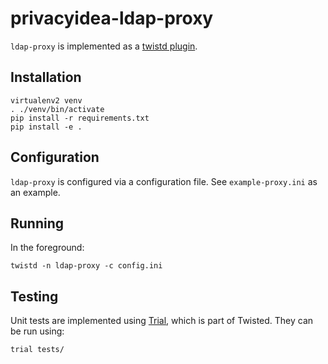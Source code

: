 privacyidea-ldap-proxy
======================

`ldap-proxy` is implemented as a [twistd plugin](http://twistedmatrix.com/documents/current/core/howto/tap.html).

Installation
------------

    virtualenv2 venv
    . ./venv/bin/activate
    pip install -r requirements.txt
    pip install -e .

Configuration
-------------

`ldap-proxy` is configured via a configuration file. See `example-proxy.ini` as an example.

Running
-------

In the foreground:

    twistd -n ldap-proxy -c config.ini

Testing
-------

Unit tests are implemented using [Trial](http://twistedmatrix.com/documents/current/core/howto/trial.html), which
is part of Twisted. They can be run using:

    trial tests/
